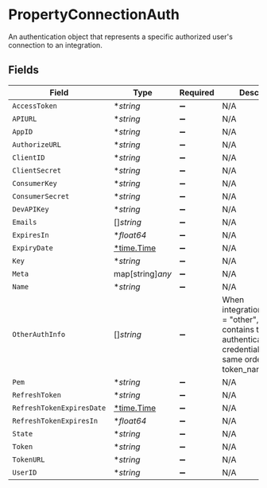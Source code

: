 # PropertyConnectionAuth

An authentication object that represents a specific authorized user's connection to an integration.


## Fields

| Field                                                                                                                     | Type                                                                                                                      | Required                                                                                                                  | Description                                                                                                               |
| ------------------------------------------------------------------------------------------------------------------------- | ------------------------------------------------------------------------------------------------------------------------- | ------------------------------------------------------------------------------------------------------------------------- | ------------------------------------------------------------------------------------------------------------------------- |
| `AccessToken`                                                                                                             | **string*                                                                                                                 | :heavy_minus_sign:                                                                                                        | N/A                                                                                                                       |
| `APIURL`                                                                                                                  | **string*                                                                                                                 | :heavy_minus_sign:                                                                                                        | N/A                                                                                                                       |
| `AppID`                                                                                                                   | **string*                                                                                                                 | :heavy_minus_sign:                                                                                                        | N/A                                                                                                                       |
| `AuthorizeURL`                                                                                                            | **string*                                                                                                                 | :heavy_minus_sign:                                                                                                        | N/A                                                                                                                       |
| `ClientID`                                                                                                                | **string*                                                                                                                 | :heavy_minus_sign:                                                                                                        | N/A                                                                                                                       |
| `ClientSecret`                                                                                                            | **string*                                                                                                                 | :heavy_minus_sign:                                                                                                        | N/A                                                                                                                       |
| `ConsumerKey`                                                                                                             | **string*                                                                                                                 | :heavy_minus_sign:                                                                                                        | N/A                                                                                                                       |
| `ConsumerSecret`                                                                                                          | **string*                                                                                                                 | :heavy_minus_sign:                                                                                                        | N/A                                                                                                                       |
| `DevAPIKey`                                                                                                               | **string*                                                                                                                 | :heavy_minus_sign:                                                                                                        | N/A                                                                                                                       |
| `Emails`                                                                                                                  | []*string*                                                                                                                | :heavy_minus_sign:                                                                                                        | N/A                                                                                                                       |
| `ExpiresIn`                                                                                                               | **float64*                                                                                                                | :heavy_minus_sign:                                                                                                        | N/A                                                                                                                       |
| `ExpiryDate`                                                                                                              | [*time.Time](https://pkg.go.dev/time#Time)                                                                                | :heavy_minus_sign:                                                                                                        | N/A                                                                                                                       |
| `Key`                                                                                                                     | **string*                                                                                                                 | :heavy_minus_sign:                                                                                                        | N/A                                                                                                                       |
| `Meta`                                                                                                                    | map[string]*any*                                                                                                          | :heavy_minus_sign:                                                                                                        | N/A                                                                                                                       |
| `Name`                                                                                                                    | **string*                                                                                                                 | :heavy_minus_sign:                                                                                                        | N/A                                                                                                                       |
| `OtherAuthInfo`                                                                                                           | []*string*                                                                                                                | :heavy_minus_sign:                                                                                                        | When integration.auth_type = "other", this field contains the authentication credentials in the same order as token_names |
| `Pem`                                                                                                                     | **string*                                                                                                                 | :heavy_minus_sign:                                                                                                        | N/A                                                                                                                       |
| `RefreshToken`                                                                                                            | **string*                                                                                                                 | :heavy_minus_sign:                                                                                                        | N/A                                                                                                                       |
| `RefreshTokenExpiresDate`                                                                                                 | [*time.Time](https://pkg.go.dev/time#Time)                                                                                | :heavy_minus_sign:                                                                                                        | N/A                                                                                                                       |
| `RefreshTokenExpiresIn`                                                                                                   | **float64*                                                                                                                | :heavy_minus_sign:                                                                                                        | N/A                                                                                                                       |
| `State`                                                                                                                   | **string*                                                                                                                 | :heavy_minus_sign:                                                                                                        | N/A                                                                                                                       |
| `Token`                                                                                                                   | **string*                                                                                                                 | :heavy_minus_sign:                                                                                                        | N/A                                                                                                                       |
| `TokenURL`                                                                                                                | **string*                                                                                                                 | :heavy_minus_sign:                                                                                                        | N/A                                                                                                                       |
| `UserID`                                                                                                                  | **string*                                                                                                                 | :heavy_minus_sign:                                                                                                        | N/A                                                                                                                       |